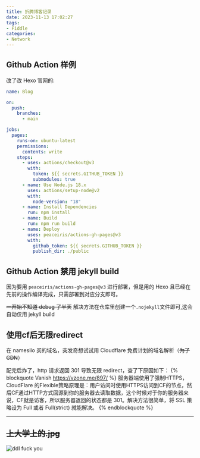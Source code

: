 ```yaml
---
title: 折腾博客记录
date: 2023-11-13 17:02:27
tags:
- Fiddle
categories:
- Network
---
```

## Github Action 样例

改了改 Hexo 官网的:

```yaml
name: Blog

on:
  push:
    branches:
      - main

jobs:
  pages:
    runs-on: ubuntu-latest
    permissions:
      contents: write
    steps:
      - uses: actions/checkout@v3
        with:
          token: ${{ secrets.GITHUB_TOKEN }}
          submodules: true   
      - name: Use Node.js 18.x
        uses: actions/setup-node@v2
        with:
          node-version: "18"
      - name: Install Dependencies
        run: npm install
      - name: Build
        run: npm run build
      - name: Deploy
        uses: peaceiris/actions-gh-pages@v3
        with:
          github_token: ${{ secrets.GITHUB_TOKEN }}
          publish_dir: ./public
```

## Github Action 禁用 jekyll build

因为要用 `peaceiris/actions-gh-pages@v3` 进行部署，但是用的 Hexo 且已经在先前的操作编译完成，只需部署到对应分支即可。

~~一开始不知道 debug 了半天~~ 解决方法在仓库里创建一个`.nojekyll`文件即可,这会自动仅用 jekyll build

## 使用cf后无限redirect

在 namesilo 买的域名，突发奇想试试用 Cloudflare 免费计划的域名解析（~~为了CDN~~）

配完后炸了，http 请求返回 301 导致无限 redirect，查了下原因如下：
{% blockquote Vanish  https://vzone.me/897/ %}
服务器端使用了强制HTTPS，CloudFlare 的Flexible策略原理是：用户访问时使用HTTPS访问到CF的节点，然后CF通过HTTP方式回源到你的服务器去读取数据，这个时候对于你的服务器来说，CF就是访客，所以服务器返回的状态都是 301。解决方法很简单，将 SSL 策略设为 Full 或者 Full(strict) 就能解决。
{% endblockquote %}

---

## ~~**上大学上的.jpg**~~

![ddl fuck you](fiddle-with-ddl.jpg)

